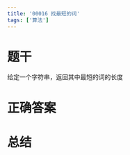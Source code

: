 ```yaml
---
title: '00016 找最短的词'
tags: ['算法']
---
```


# 题干

给定一个字符串，返回其中最短的词的长度

# 正确答案



# 总结



<script>
  function func(str) {
    const arr = str.split(' ')
    let minLen = arr[0].length
    for (const x of arr) {
      if (x.length < minLen) {
        minLen = x.length
      }
    }
    return minLen
  }
  console.log(func('The quick brown fox jumps over the lazy dog')) // 3
  console.log(func('Hello world')) // 5
  console.log(func('JavaScript is fun')) // 2
  
  
</script>